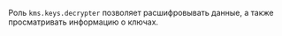 Роль `kms.keys.decrypter` позволяет расшифровывать данные, а также просматривать информацию о ключах.